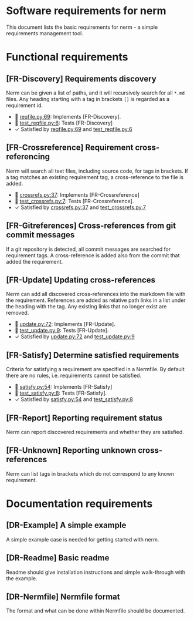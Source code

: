 Software requirements for nerm
==============================

This document lists the basic requirements for nerm - a simple requirements management tool.

Functional requirements
=======================

[FR-Discovery] Requirements discovery
-------------------------------------
Nerm can be given a list of paths, and it will recursively search for all `*.md` files.
Any heading starting with a tag in brackets `[]` is regarded as a requirement id.

- &#128279; [reqfile.py:69](nerm/reqfile.py#L69): Implements [FR-Discovery].
- &#128279; [test_reqfile.py:6](tests/test_reqfile.py#L6): Tests [FR-Discovery]
- &check; Satisfied by [reqfile.py:69](nerm/reqfile.py#L69) and [test_reqfile.py:6](tests/test_reqfile.py#L6)

[FR-Crossreference] Requirement cross-referencing
-------------------------------------------------
Nerm will search all text files, including source code, for tags in brackets.
If a tag matches an existing requirement tag, a cross-reference to the file is added.

- &#128279; [crossrefs.py:37](nerm/crossrefs.py#L37): Implements [FR-Crossreference]
- &#128279; [test_crossrefs.py:7](tests/test_crossrefs.py#L7): Tests [FR-Crossreference].
- &check; Satisfied by [crossrefs.py:37](nerm/crossrefs.py#L37) and [test_crossrefs.py:7](tests/test_crossrefs.py#L7)

[FR-Gitreferences] Cross-references from git commit messages
------------------------------------------------------------
If a git repository is detected, all commit messages are searched for requirement tags.
A cross-reference is added also from the commit that added the requirement.

[FR-Update] Updating cross-references
-------------------------------------
Nerm can add all discovered cross-references into the markdown file with the requirement.
References are added as relative path links in a list under the heading with the tag.
Any existing links that no longer exist are removed.

- &#128279; [update.py:72](nerm/update.py#L72): Implements [FR-Update].
- &#128279; [test_update.py:9](tests/test_update.py#L9): Tests [FR-Update].
- &check; Satisfied by [update.py:72](nerm/update.py#L72) and [test_update.py:9](tests/test_update.py#L9)

[FR-Satisfy] Determine satisfied requirements
---------------------------------------------
Criteria for satisfying a requirement are specified in a Nermfile.
By default there are no rules, i.e. requirements cannot be satisfied.

- &#128279; [satisfy.py:54](nerm/satisfy.py#L54): Implements [FR-Satisfy]
- &#128279; [test_satisfy.py:8](tests/test_satisfy.py#L8): Tests [FR-Satisfy].
- &check; Satisfied by [satisfy.py:54](nerm/satisfy.py#L54) and [test_satisfy.py:8](tests/test_satisfy.py#L8)

[FR-Report] Reporting requirement status
----------------------------------------
Nerm can report discovered requirements and whether they are satisfied.

[FR-Unknown] Reporting unknown cross-references
-----------------------------------------------
Nerm can list tags in brackets which do not correspond to any known requirement.

Documentation requirements
==========================

[DR-Example] A simple example
-----------------------------
A simple example case is needed for getting started with nerm.

[DR-Readme] Basic readme
------------------------
Readme should give installation instructions and simple walk-through with the example.

[DR-Nermfile] Nermfile format
-----------------------------
The format and what can be done within Nermfile should be documented.
